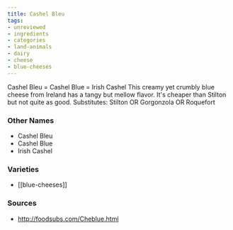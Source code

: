```yaml
---
title: Cashel Bleu
tags:
- unreviewed
- ingredients
- categories
- land-animals
- dairy
- cheese
- blue-cheeses
---
```

Cashel Bleu = Cashel Blue = Irish Cashel This creamy yet crumbly blue cheese from Ireland has a tangy but mellow flavor. It's cheaper than Stilton but not quite as good. Substitutes: Stilton OR Gorgonzola OR Roquefort

### Other Names

* Cashel Bleu
* Cashel Blue
* Irish Cashel

### Varieties

* [[blue-cheeses]]

### Sources
* http://foodsubs.com/Cheblue.html
